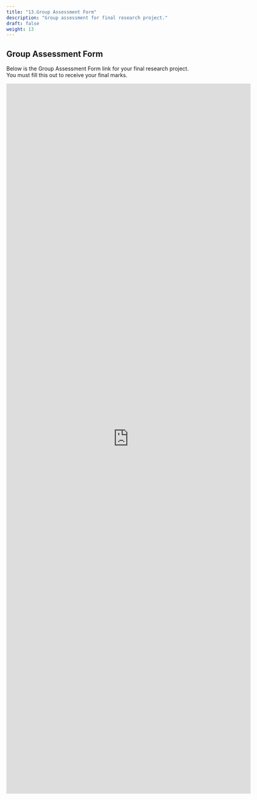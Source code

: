 ```yaml
---
title: "13.Group Assessment Form"
description: "Group assessment for final research project."
draft: false
weight: 13
---
```


## Group Assessment Form

Below is the Group Assessment Form link for your final research project. You must fill this out to receive your final marks.

<iframe src="https://docs.google.com/forms/d/e/1FAIpQLScF2vdA1ldPOxOBuWC-f2n3gStiJcr-dSaSybNyuWyZaWo4Rw/viewform?embedded=true" width="640" height="1856" frameborder="0" marginheight="0" marginwidth="0">Loading…</iframe>
